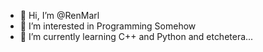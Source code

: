 - 👋 Hi, I’m @RenMarl
- 👀 I’m interested in Programming Somehow
- 🌱 I’m currently learning C++ and Python and etchetera...


<!---
RenMarl/RenMarl is a ✨ special ✨ repository because its `README.md` (this file) appears on your GitHub profile.
You can click the Preview link to take a look at your changes.
--->
